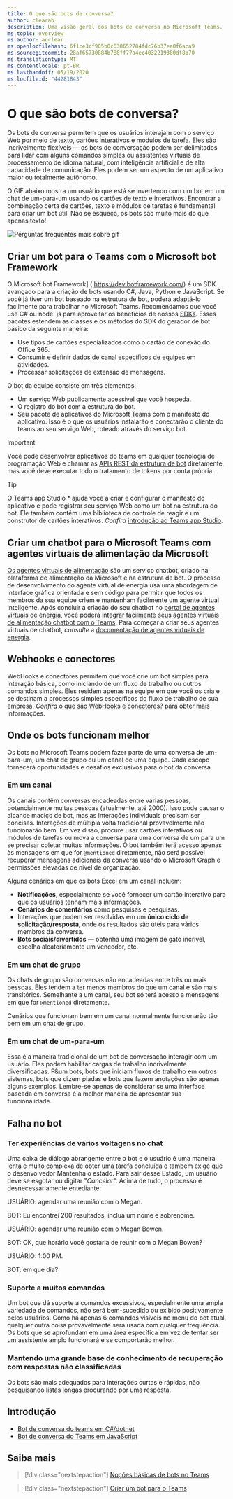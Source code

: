 ```yaml
---
title: O que são bots de conversa?
author: clearab
description: Uma visão geral dos bots de conversa no Microsoft Teams.
ms.topic: overview
ms.author: anclear
ms.openlocfilehash: 6f1ce3cf905b0c638652784fdc76b37ea0f6aca9
ms.sourcegitcommit: 28af65730884b788ff77a4ec4032219380df8b70
ms.translationtype: MT
ms.contentlocale: pt-BR
ms.lasthandoff: 05/19/2020
ms.locfileid: "44281843"
---
```

# <a name="what-are-conversational-bots"></a>O que são bots de conversa?

Os bots de conversa permitem que os usuários interajam com o serviço Web por meio de texto, cartões interativos e módulos de tarefa. Eles são incrivelmente flexíveis — os bots de conversação podem ser delimitados para lidar com alguns comandos simples ou assistentes virtuais de processamento de idioma natural, com inteligência artificial e de alta capacidade de comunicação. Eles podem ser um aspecto de um aplicativo maior ou totalmente autônomo.

O GIF abaixo mostra um usuário que está se invertendo com um bot em um chat de um-para-um usando os cartões de texto e interativos. Encontrar a combinação certa de cartões, texto e módulos de tarefas é fundamental para criar um bot útil. Não se esqueça, os bots são muito mais do que apenas texto!

![Perguntas frequentes mais sobre gif](~/assets/images/FAQPlusEndUser.gif)

## <a name="build--a-bot-for-teams-with-the-microsoft-bot-framework"></a>Criar um bot para o Teams com o Microsoft bot Framework

O Microsoft bot Framework] ( https://dev.botframework.com/) é um SDK avançado para a criação de bots usando C#, Java, Python e JavaScript. Se você já tiver um bot baseado na estrutura de bot, poderá adaptá-lo facilmente para trabalhar no Microsoft Teams. Recomendamos que você use C# ou node. js para aproveitar os benefícios de nossos [SDKs](/microsoftteams/platform/#pivot=sdk-tools). Esses pacotes estendem as classes e os métodos do SDK do gerador de bot básico da seguinte maneira:

* Use tipos de cartões especializados como o cartão de conexão do Office 365.
* Consumir e definir dados de canal específicos de equipes em atividades.
* Processar solicitações de extensão de mensagens.

O bot da equipe consiste em três elementos:

* Um serviço Web publicamente acessível que você hospeda.
* O registro do bot com a estrutura do bot.
* Seu pacote de aplicativos do Microsoft Teams com o manifesto do aplicativo. Isso é o que os usuários instalarão e conectarão o cliente do teams ao seu serviço Web, roteado através do serviço bot.

> [!IMPORTANT]
> Você pode desenvolver aplicativos do teams em qualquer tecnologia de programação Web e chamar as [APIs REST da estrutura de bot](/bot-framework/rest-api/bot-framework-rest-overview) diretamente, mas você deve executar todo o tratamento de tokens por conta própria.

> [!TIP]
> O Teams app Studio * ajuda você a criar e configurar o manifesto do aplicativo e pode registrar seu serviço Web como um bot na estrutura do bot. Ele também contém uma biblioteca de controle de reagir e um construtor de cartões interativos. *Confira* [introdução ao Teams app Studio](~/concepts/build-and-test/app-studio-overview.md).

## <a name="create-a-chatbot-for-teams-with-microsoft-power-virtual-agents"></a>Criar um chatbot para o Microsoft Teams com agentes virtuais de alimentação da Microsoft

[Os agentes virtuais de alimentação](/power-virtual-agents/fundamentals-what-is-power-virtual-agents) são um serviço chatbot, criado na plataforma de alimentação da Microsoft e na estrutura de bot.  O processo de desenvolvimento do agente virtual de energia usa uma abordagem de interface gráfica orientada e sem código para permitir que todos os membros da sua equipe criem e mantenham facilmente um agente virtual inteligente.  Após concluir a criação do seu chatbot no [portal de agentes virtuais de energia](https://powervirtualagents.microsoft.com), você poderá [integrar facilmente seus agentes virtuais de alimentação chatbot com o Teams](how-to/add-power-virtual-agents-bot-to-teams.md). Para começar a criar seus agentes virtuais de chatbot, *consulte* a [documentação de agentes virtuais de energia](https://docs.microsoft.com/power-virtual-agents/).

## <a name="webhooks-and-connectors"></a>Webhooks e conectores

WebHooks e conectores permitem que você crie um bot simples para interação básica, como iniciando de um fluxo de trabalho ou outros comandos simples. Eles residem apenas na equipe em que você os cria e se destinam a processos simples específicos do fluxo de trabalho de sua empresa. *Confira* [o que são WebHooks e conectores?](~/webhooks-and-connectors/what-are-webhooks-and-connectors.md) para obter mais informações.

## <a name="where-bots-work-best"></a>Onde os bots funcionam melhor

Os bots no Microsoft Teams podem fazer parte de uma conversa de um-para-um, um chat de grupo ou um canal de uma equipe. Cada escopo fornecerá oportunidades e desafios exclusivos para o bot da conversa.

### <a name="in-a-channel"></a>Em um canal

Os canais contêm conversas encadeadas entre várias pessoas, potencialmente muitas pessoas (atualmente, até 2000). Isso pode causar o alcance maciço de bot, mas as interações individuais precisam ser concisas. Interações de múltipla volta tradicional provavelmente não funcionarão bem. Em vez disso, procure usar cartões interativos ou módulos de tarefas ou mova a conversa para uma conversa de um para um se precisar coletar muitas informações. O bot também terá acesso apenas às mensagens em que for `@mentioned` diretamente, não será possível recuperar mensagens adicionais da conversa usando o Microsoft Graph e permissões elevadas de nível de organização.

Alguns cenários em que os bots Excel em um canal incluem:

* **Notificações**, especialmente se você fornecer um cartão interativo para que os usuários tenham mais informações.
* **Cenários de comentários** como pesquisas e pesquisas.
* Interações que podem ser resolvidas em um **único ciclo de solicitação/resposta**, onde os resultados são úteis para vários membros da conversa.
* **Bots sociais/divertidos** — obtenha uma imagem de gato incrível, escolha aleatoriamente um vencedor, etc.

### <a name="in-a-group-chat"></a>Em um chat de grupo

Os chats de grupo são conversas não encadeadas entre três ou mais pessoas. Eles tendem a ter menos membros do que um canal e são mais transitórios. Semelhante a um canal, seu bot só terá acesso a mensagens em que for `@mentioned` diretamente.

Cenários que funcionam bem em um canal normalmente funcionarão tão bem em um chat de grupo.

### <a name="in-a-one-to-one-chat"></a>Em um chat de um-para-um

Essa é a maneira tradicional de um bot de conversação interagir com um usuário. Eles podem habilitar cargas de trabalho incrivelmente diversificadas. P&um bots, bots que iniciam fluxos de trabalho em outros sistemas, bots que dizem piadas e bots que fazem anotações são apenas alguns exemplos. Lembre-se apenas de considerar se uma interface baseada em conversa é a melhor maneira de apresentar sua funcionalidade.

## <a name="bot-fails"></a>Falha no bot

### <a name="having-multi-turn-experiences-in-chat"></a>Ter experiências de vários voltagens no chat

Uma caixa de diálogo abrangente entre o bot e o usuário é uma maneira lenta e muito complexa de obter uma tarefa concluída e também exige que o desenvolvedor Mantenha o estado. Para sair desse Estado, um usuário deve se esgotar ou digitar "*Cancelar*". Acima de tudo, o processo é desnecessariamente entediante:

USUÁRIO: agendar uma reunião com o Megan.

BOT: Eu encontrei 200 resultados, inclua um nome e sobrenome.

USUÁRIO: agendar uma reunião com o Megan Bowen.

BOT: OK, que horário você gostaria de reunir com o Megan Bowen?

USUÁRIO: 1:00 PM.

BOT: em que dia?

### <a name="supporting-too-many-commands"></a>Suporte a muitos comandos

Um bot que dá suporte a comandos excessivos, especialmente uma ampla variedade de comandos, não será bem-sucedido ou exibido positivamente pelos usuários. Como há apenas 6 comandos visíveis no menu do bot atual, qualquer outra coisa provavelmente será usada com qualquer frequência. Os bots que se aprofundam em uma área específica em vez de tentar ser um assistente amplo funcionará e se comportarão melhor.

### <a name="maintaining-a-large-retrieval-knowledge-base-with-unranked-responses"></a>Mantendo uma grande base de conhecimento de recuperação com respostas não classificadas

Os bots são mais adequados para interações curtas e rápidas, não pesquisando listas longas procurando por uma resposta.

## <a name="get-started"></a>Introdução

* [Bot de conversa do teams em C#/dotnet](https://github.com/microsoft/BotBuilder-Samples/tree/master/samples/csharp_dotnetcore/57.teams-conversation-bot)
* [Bot de conversa do Teams em JavaScript](https://github.com/microsoft/BotBuilder-Samples/tree/master/samples/javascript_nodejs/57.teams-conversation-bot)

## <a name="learn-more"></a>Saiba mais

> [!div class="nextstepaction"]
> [Noções básicas de bots no Teams](~/bots/bot-basics.md)

> [!div class="nextstepaction"]
> [Criar um bot para o Teams](~/bots/how-to/create-a-bot-for-teams.md)

